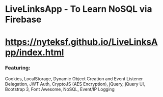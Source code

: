 # LiveLinksApp - To Learn NoSQL via Firebase

# https://nyteksf.github.io/LiveLinksApp/index.html




### Featuring: 
Cookies, LocalStorage, Dynamic Object Creation and Event Listener Delegation, JWT Auth, CryptoJS (AES Encryption), jQuery, jQuery UI, Bootstrap 3, Font Awesome, NoSQL, Event/IP Logging
